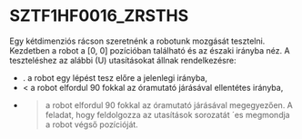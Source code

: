 # SZTF1HF0016_ZRSTHS
Egy kétdimenziós rácson szeretnénk a robotunk mozgását tesztelni. Kezdetben a robot a [0, 0]
pozícióban található és az északi irányba néz. A teszteléshez az alábbi (U) utasításokat állnak
rendelkezésre:
- . a robot egy lépést tesz előre a jelenlegi irányba,
- < a robot elfordul 90 fokkal az óramutató járásával ellentétes irányba,
- > a robot elfordul 90 fokkal az óramutató járásával megegyezően.
A feladat, hogy feldolgozza az utasítások sorozatát ´es megmondja a robot végső pozícióját.
